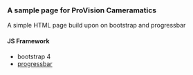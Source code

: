 ### A sample page for ProVision Cameramatics

A simple HTML page build upon on bootstrap and progressbar

#### JS Framework
- bootstrap 4
- [progressbar](https://kimmobrunfeldt.github.io/progressbar.js/)

